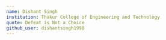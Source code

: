 ```yaml
---
name: Dishant Singh
institution: Thakur College of Engineering and Technology
quote: Defeat is Not a Choice
github_user: dishantsingh1998
---
```

